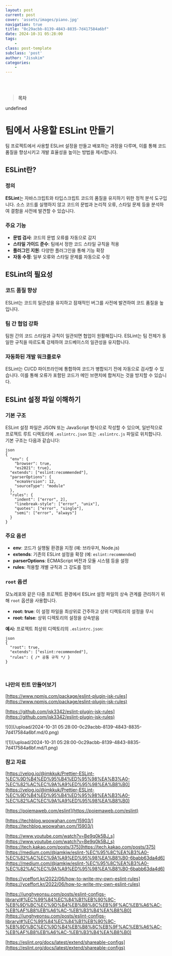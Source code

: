 ```yaml
---
layout: post
current: post
cover: 'assets/images/piano.jpg'
navigation: true
title: "0c29acbb-8139-4843-8835-7d417584a6bf"
date: 2024-10-31 05:28:00
tags:
    - 
class: post-template
subclass: 'post'
author: "Jisukim"
categories:
    - 
---
```

<br><br>

> **목차**

undefined
# 팀에서 사용할 ESLint 만들기


 팀 프로젝트에서 사용할 ESLint 설정을 만들고 배포하는 과정을 다루며, 이를 통해 코드 품질을 향상시키고 개발 효율성을 높이는 방법을 제시합니다.


## ESLint란?


### 정의


**ESLint**는 자바스크립트와 타입스크립트 코드의 품질을 유지하기 위한 정적 분석 도구입니다. 소스 코드를 실행하지 않고 코드의 문법과 논리적 오류, 스타일 문제 등을 분석하여 결함을 사전에 발견할 수 있습니다.


### 주요 기능

- **문법 검사**: 코드의 문법 오류를 자동으로 감지
- **스타일 가이드 준수**: 팀에서 정한 코드 스타일 규칙을 적용
- **플러그인 지원**: 다양한 플러그인을 통해 기능 확장
- **자동 수정**: 일부 오류와 스타일 문제를 자동으로 수정

## ESLint의 필요성


### 코드 품질 향상


ESLint는 코드의 일관성을 유지하고 잠재적인 버그를 사전에 발견하여 코드 품질을 높입니다.


### 팀 간 협업 강화


팀원 간의 코드 스타일과 규칙이 일관되면 협업이 원활해집니다. ESLint는 팀 전체가 동일한 규칙을 따르도록 강제하여 코드베이스의 일관성을 유지합니다.


### 자동화된 개발 워크플로우


ESLint는 CI/CD 파이프라인에 통합하여 코드가 병합되기 전에 자동으로 검사할 수 있습니다. 이를 통해 오류가 포함된 코드가 메인 브랜치에 합쳐지는 것을 방지할 수 있습니다.


## ESLint 설정 파일 이해하기


### 기본 구조


ESLint 설정 파일은 JSON 또는 JavaScript 형식으로 작성할 수 있으며, 일반적으로 프로젝트 루트 디렉토리에 `.eslintrc.json` 또는 `.eslintrc.js` 파일로 위치합니다. 기본 구조는 다음과 같습니다:



```
json
{
  "env": {
    "browser": true,
    "es2021": true},
  "extends": ["eslint:recommended"],
  "parserOptions": {
    "ecmaVersion": 12,
    "sourceType": "module"
  },
  "rules": {
    "indent": ["error", 2],
    "linebreak-style": ["error", "unix"],
    "quotes": ["error", "single"],
    "semi": ["error", "always"]
  }
}

```



### 주요 옵션

- **env**: 코드가 실행될 환경을 지정 (예: 브라우저, Node.js)
- **extends**: 기존의 ESLint 설정을 확장 (예: `eslint:recommended`)
- **parserOptions**: ECMAScript 버전과 모듈 시스템 등을 설정
- **rules**: 적용할 개별 규칙과 그 강도를 정의

### `root` 옵션


모노레포와 같은 다중 프로젝트 환경에서 ESLint 설정 파일의 상속 관계를 관리하기 위해 `root` 옵션을 사용합니다.

- **root: true**: 이 설정 파일을 최상위로 간주하고 상위 디렉토리의 설정을 무시
- **root: false**: 상위 디렉토리의 설정을 상속받음

**예시:** 프로젝트 최상위 디렉토리의 `.eslintrc.json`:



```
json
{
  "root": true,
  "extends": ["eslint:recommended"],
  "rules": { /* 공통 규칙 */ }
}



```



### 나만의 린트 만들어보기


[https://www.npmjs.com/package/eslint-plugin-jsk-rules](https://www.npmjs.com/package/eslint-plugin-jsk-rules)


[https://github.com/jsk3342/eslint-plugin-jsk-rules](https://github.com/jsk3342/eslint-plugin-jsk-rules)


![0](/upload/2024-10-31 05:28:00-0c29acbb-8139-4843-8835-7d417584a6bf.md/0.png)


![1](/upload/2024-10-31 05:28:00-0c29acbb-8139-4843-8835-7d417584a6bf.md/1.png)


### 참고 자료


[https://velog.io/@imkkuk/Prettier-ESLint-%EC%9D%B4%ED%95%B4%ED%95%98%EA%B3%A0-%EC%82%AC%EC%9A%A9%ED%95%98%EA%B8%B0](https://velog.io/@imkkuk/Prettier-ESLint-%EC%9D%B4%ED%95%B4%ED%95%98%EA%B3%A0-%EC%82%AC%EC%9A%A9%ED%95%98%EA%B8%B0)


[https://poiemaweb.com/eslint](https://poiemaweb.com/eslint)


[https://techblog.woowahan.com/15903/](https://techblog.woowahan.com/15903/)


[https://www.youtube.com/watch?v=Be9q0k5BJ_s](https://www.youtube.com/watch?v=Be9q0k5BJ_s)
[https://tech.kakao.com/posts/375](https://tech.kakao.com/posts/375)
[https://medium.com/@iamkjw/eslint-%EC%95%8C%EA%B3%A0-%EC%82%AC%EC%9A%A9%ED%95%98%EA%B8%B0-6babb63da4d6](https://medium.com/@iamkjw/eslint-%EC%95%8C%EA%B3%A0-%EC%82%AC%EC%9A%A9%ED%95%98%EA%B8%B0-6babb63da4d6)


[https://yceffort.kr/2022/06/how-to-write-my-own-eslint-rules](https://yceffort.kr/2022/06/how-to-write-my-own-eslint-rules)


[https://junghyeonsu.com/posts/eslint-configs-library/#%EC%99%84%EC%84%B1%EB%90%9C-%EB%9D%BC%EC%9D%B4%EB%B8%8C%EB%9F%AC%EB%A6%AC-%EB%AF%B8%EB%A6%AC-%EB%B3%B4%EA%B8%B0](https://junghyeonsu.com/posts/eslint-configs-library/#%EC%99%84%EC%84%B1%EB%90%9C-%EB%9D%BC%EC%9D%B4%EB%B8%8C%EB%9F%AC%EB%A6%AC-%EB%AF%B8%EB%A6%AC-%EB%B3%B4%EA%B8%B0)


[https://eslint.org/docs/latest/extend/shareable-configs](https://eslint.org/docs/latest/extend/shareable-configs)

